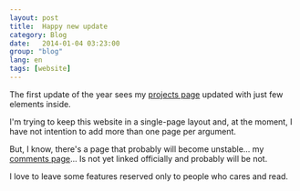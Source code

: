 ```yaml
---
layout: post
title:  Happy new update
category: Blog
date:   2014-01-04 03:23:00
group: "blog"
lang: en
tags: [website]
---
```


The first update of the year sees my [projects page][internal-projects] updated with just few elements inside.

I'm trying to keep this website in a single-page layout and, at the moment, I have not intention to add more than one page per argument.

But, I know, there's a page that probably will become unstable... my [comments page][internal-comments]... Is not yet linked officially and probably will be not.

I love to leave some features reserved only to people who cares and read.

[internal-projects]: /projects
[internal-comments]: /comments.html